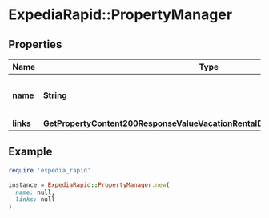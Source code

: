 # ExpediaRapid::PropertyManager

## Properties

| Name | Type | Description | Notes |
| ---- | ---- | ----------- | ----- |
| **name** | **String** | The name of the property manager. | [optional] |
| **links** | [**GetPropertyContent200ResponseValueVacationRentalDetailsPropertyManagerLinks**](GetPropertyContent200ResponseValueVacationRentalDetailsPropertyManagerLinks.md) |  | [optional] |

## Example

```ruby
require 'expedia_rapid'

instance = ExpediaRapid::PropertyManager.new(
  name: null,
  links: null
)
```

